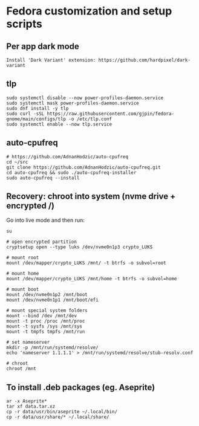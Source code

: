 # Fedora customization and setup scripts

## Per app dark mode
```
Install 'Dark Variant' extension: https://github.com/hardpixel/dark-variant
```

## tlp
```
sudo systemctl disable --now power-profiles-daemon.service
sudo systemctl mask power-profiles-daemon.service
sudo dnf install -y tlp
sudo curl -sSL https://raw.githubusercontent.com/gjpin/fedora-gnome/main/configs/tlp -o /etc/tlp.conf
sudo systemctl enable --now tlp.service
```

## auto-cpufreq
```
# https://github.com/AdnanHodzic/auto-cpufreq
cd ~/src
git clone https://github.com/AdnanHodzic/auto-cpufreq.git
cd auto-cpufreq && sudo ./auto-cpufreq-installer
sudo auto-cpufreq --install
```

## Recovery: chroot into system (nvme drive + encrypted /)
Go into live mode and then run:
```
su

# open encrypted partition
cryptsetup open --type luks /dev/nvme0n1p3 crypto_LUKS

# mount root
mount /dev/mapper/crypto_LUKS /mnt/ -t btrfs -o subvol=root

# mount home
mount /dev/mapper/crypto_LUKS /mnt/home -t btrfs -o subvol=home

# mount boot
mount /dev/nvme0n1p2 /mnt/boot
mount /dev/nvme0n1p1 /mnt/boot/efi

# mount special system folders
mount --bind /dev /mnt/dev
mount -t proc /proc /mnt/proc
mount -t sysfs /sys /mnt/sys
mount -t tmpfs tmpfs /mnt/run

# set nameserver
mkdir -p /mnt/run/systemd/resolve/
echo 'nameserver 1.1.1.1' > /mnt/run/systemd/resolve/stub-resolv.conf

# chroot
chroot /mnt
```

## To install .deb packages (eg. Aseprite)
```
ar -x Aseprite*
tar xf data.tar.xz
cp -r data/usr/bin/aseprite ~/.local/bin/
cp -r data/usr/share/* ~/.local/share/
```